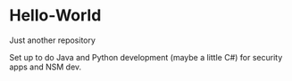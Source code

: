# Hello-World
Just another repository

Set up to do Java and Python development (maybe a little C#) for security apps and NSM dev.
